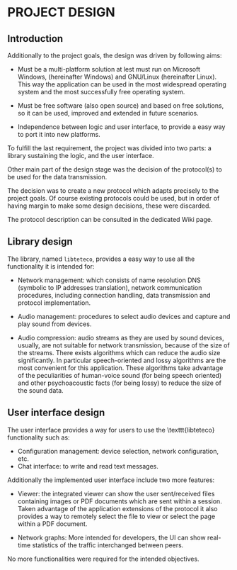 # PROJECT DESIGN #

## Introduction ##

Additionally to the project goals, the design was driven by following aims:

  * Must be a multi-platform solution at lest must run on Microsoft Windows, (hereinafter Windows) and GNU/Linux (hereinafter Linux). This way the application can be used in the most widespread operating system and the most successfully free operating system.

  * Must be free software (also open source) and based on free solutions, so it can be used, improved and extended in future scenarios.

  * Independence between logic and user interface, to provide a easy way to port it into new platforms.

To fulfill the last requirement, the project was divided into two parts: a library sustaining the logic, and the user interface.

Other main part of the design stage was the decision of the protocol(s) to be used for the data transmission.

The decision was to create a new protocol which adapts precisely to the
project goals. Of course existing protocols could be used, but in order of having margin to make some design decisions, these were discarded.

The protocol description can be consulted in the dedicated Wiki page.

## Library design ##

The library, named `libteteco`, provides a easy way to use all the functionality it is intended for:

  * Network management: which consists of name resolution DNS (symbolic to IP addresses translation), network communication procedures, including connection handling, data transmission and protocol implementation.

  * Audio management: procedures to select audio devices and capture and play sound from devices.

  * Audio compression: audio streams as they are used by sound devices, usually, are not suitable for network transmission, because of the size of the streams. There exists algorithms which can reduce the audio size significantly.
In particular speech-oriented and lossy algorithms are the most convenient for this application. These algorithms take advantage of the peculiarities of human-voice sound (for being speech oriented) and other psychoacoustic facts (for being lossy) to reduce the size of the sound data.


## User interface design ##

The user interface provides a way for users to use the \texttt{libteteco}
functionality
such as:

  * Configuration management: device selection, network configuration, etc.
  * Chat interface: to write and read text messages.

Additionally the implemented user interface include two more features:

  * Viewer: the integrated viewer can show the user sent/received files containing images or PDF documents which are sent within a session. Taken advantage of the application extensions of the protocol it also provides a way to remotely select the file to view or select the page within a PDF document.

  * Network graphs: More intended for developers, the UI can show real-time statistics of the traffic interchanged between peers.

No more functionalities were required for the intended objectives.